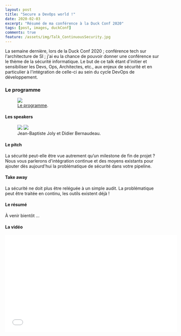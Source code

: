 ```yaml
---
layout: post
title: "Secure a DevOps world !"
date: 2020-02-03
excerpt: "Résumé de ma conférence à la Duck Conf 2020"
tags: [post, images, duckConf]
comments: true
feature: /assets/img/Talk_ContinuousSecurity.jpg
---
```


La semaine dernière, lors de la Duck Conf 2020 ; conférence tech sur l'architecture de SI ; j'ai eu la chance de pouvoir donner une conférence sur le thème de la sécurité informatique.
Le but de ce talk étant d'initier et sensibiliser les Devs, Ops, Architectes, etc., aux enjeux de sécurité et en particulier à l'intégration de celle-ci au sein du cycle DevOps de développement.

### Le programme

<figure>
<a href="https://www.laduckconf.com"><img src="https://scontent-cdg2-1.xx.fbcdn.net/v/t1.0-9/73475245_2793131700698612_7811718674384945152_n.png?_nc_cat=107&_nc_ohc=E5aG1z6_5AUAX-9GqV5&_nc_ht=scontent-cdg2-1.xx&oh=f0458a11f24d828a2a8df4a8bef850e8&oe=5EC287C2"></a><figcaption><a href="https://www.laduckconf.com/programme/" title="Le programme">Le programme</a>.</figcaption>
</figure>

#### Les speakers

<figure class="half">
    <a href="https://www.linkedin.com/in/jeanbaptistejoly/"><img src="https://media-exp1.licdn.com/dms/image/C4D03AQGvuL-oclDuNA/profile-displayphoto-shrink_800_800/0?e=1586390400&v=beta&t=bAiIgdlA71GxUfzLfH_3E1-5xVo3MIXVILWnSkDUnmo"></a>
    <a href="https://www.linkedin.com/in/didier-bernaudeau-460476111/"><img src="https://media-exp1.licdn.com/dms/image/C4D03AQEzMteQ-W4mRw/profile-displayphoto-shrink_800_800/0?e=1586390400&v=beta&t=avlS32VG9LUSUG3Tr0SUoB4aKcR-6Cm6xsS6CvsbtTU"></a>
    <figcaption>Jean-Baptiste Joly et Didier Bernaudeau.</figcaption>
</figure>

#### Le pitch

La sécurité peut-elle être vue autrement qu’un milestone de fin de projet ?
Nous vous parlerons d'intégration continue et des moyens existants pour ajouter dès aujourd'hui la problématique de sécurité dans votre pipeline.

#### Take away

La sécurité ne doit plus être reléguée à un simple audit. La problématique peut être traitée en continu, les outils existent déjà !

#### Le résumé

À venir bientôt ...

#### La vidéo

<iframe width="560" height="315" src="//www.youtube.com/embed/NLWcUToQgBY" frameborder="0"> </iframe>
